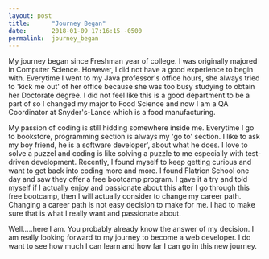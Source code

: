 ```yaml
---
layout: post
title:      "Journey Began"
date:       2018-01-09 17:16:15 -0500
permalink:  journey_began
---
```



My journey began since Freshman year of college. I was originally majored in Computer Science. However, I did not have a good experience to begin with. Everytime I went to my Java professor's office hours, she always tried to 'kick me out' of her office because she was too busy studying to obtain her Doctorate degree. I did not feel like this is a good department to be a part of so I changed my major to Food Science and now I am a QA Coordinator at Snyder's-Lance which is a food manufacturing. 


My passion of coding is still hidding somewhere inside me. Everytime I go to bookstore, programming section is always my 'go to' section. I like to ask my boy friend, he is a software developer', about what he does. I love to solve a puzzel and coding is like solving a puzzle to me especially with test-driven development. Recently, I found myself to keep getting curious and want to get back into coding more and more. I found Flatrion School one day and saw they offer a free bootcamp program. I gave it a try and told myself if I actually enjoy and passionate about this after I go through this free bootcamp, then I will actually consider to change my career path. Changing a career path is not easy decision to make for me. I had to make sure that is what I really want and passionate about. 


Well.....here I am. You probably already know the answer of my decision. I am really looking forward to my journey to become a web developer. I do want to see how much I can learn and how far I can go in this new journey.  
